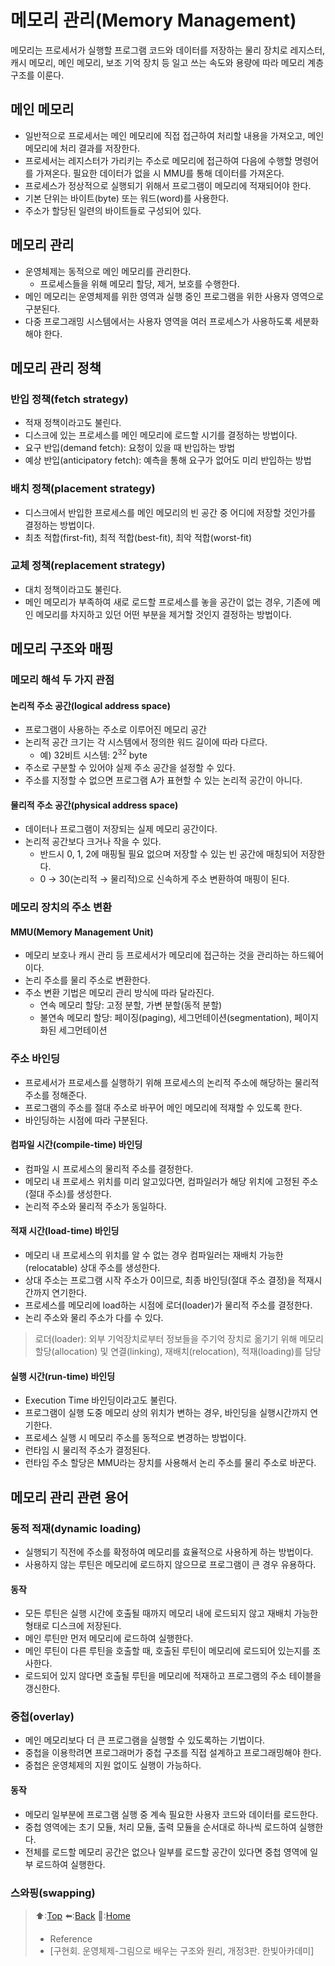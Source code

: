 # 메모리 관리(Memory Management)
메모리는 프로세서가 실행할 프로그램 코드와 데이터를 저장하는 물리 장치로 레지스터, 캐시 메모리, 메인 메모리, 보조 기억 장치 등 일고 쓰는 속도와 용량에 따라 메모리 계층 구조를 이룬다.

## 메인 메모리 
- 일반적으로 프로세서는 메인 메모리에 직접 접근하여 처리할 내용을 가져오고, 메인 메모리에 처리 결과를 저장한다.
- 프로세서는 레지스터가 가리키는 주소로 메모리에 접근하여 다음에 수행할 명령어를 가져온다. 필요한 데이터가 없을 시 MMU를 통해 데이터를 가져온다.
- 프로세스가 정상적으로 실행되기 위해서 프로그램이 메모리에 적재되어야 한다.
- 기본 단위는 바이트(byte) 또는 워드(word)를 사용한다.
- 주소가 할당된 일련의 바이트들로 구성되어 있다.

## 메모리 관리 
- 운영체제는 동적으로 메인 메모리를 관리한다.
  - 프로세스들을 위해 메모리 할당, 제거, 보호를 수행한다.
- 메인 메모리는 운영체제를 위한 영역과 실행 중인 프로그램을 위한 사용자 영역으로 구분된다.
- 다중 프로그래밍 시스템에서는 사용자 영역을 여러 프로세스가 사용하도록 세분화 해야 한다.

## 메모리 관리 정책
### 반입 정책(fetch strategy)
- 적재 정책이라고도 불린다.
- 디스크에 있는 프로세스를 메인 메모리에 로드할 시기를 결정하는 방법이다.
- 요구 반입(demand fetch): 요청이 있을 때 반입하는 방법
- 예상 반입(anticipatory fetch): 예측을 통해 요구가 없어도 미리 반입하는 방법
### 배치 정책(placement strategy)
- 디스크에서 반입한 프로세스를 메인 메모리의 빈 공간 중 어디에 저장할 것인가를 결정하는 방법이다.
- 최초 적합(first-fit), 최적 적합(best-fit), 최악 적합(worst-fit)
### 교체 정책(replacement strategy)
- 대치 정책이라고도 불린다.
- 메인 메모리가 부족하여 새로 로드할 프로세스를 놓을 공간이 없는 경우, 기존에 메인 메모리를 차지하고 있던 어떤 부분을 제거할 것인지 결정하는 방법이다.

## 메모리 구조와 매핑
### 메모리 해석 두 가지 관점
#### 논리적 주소 공간(logical address space)
- 프로그램이 사용하는 주소로 이루어진 메모리 공간
- 논리적 공간 크기는 각 시스템에서 정의한 워드 길이에 따라 다르다.
  - 예) 32비트 시스템: $2^{32}$ byte
- 주소로 구분할 수 있어야 실제 주소 공간을 설정할 수 있다.
- 주소를 지정할 수 없으면 프로그램 A가 표현할 수 있는 논리적 공간이 아니다.
#### 물리적 주소 공간(physical address space)
- 데이터나 프로그램이 저장되는 실제 메모리 공간이다.
- 논리적 공간보다 크거나 작을 수 있다.
  - 반드시 0, 1, 2에 매핑될 필요 없으며 저장할 수 있는 빈 공간에 매칭되어 저장한다.
  - 0 → 30(논리적 → 물리적)으로 신속하게 주소 변환하여 매핑이 된다. 
### 메모리 장치의 주소 변환
#### MMU(Memory Management Unit)
- 메모리 보호나 캐시 관리 등 프로세서가 메모리에 접근하는 것을 관리하는 하드웨어이다. 
- 논리 주소를 물리 주소로 변환한다.
- 주소 변환 기법은 메모리 관리 방식에 따라 달라진다.
  - 연속 메모리 할당: 고정 분할, 가변 분할(동적 분할)
  - 불연속 메모리 할당: 페이징(paging), 세그먼테이션(segmentation), 페이지화된 세그먼테이션

### 주소 바인딩
- 프로세서가 프로세스를 실행하기 위해 프로세스의 논리적 주소에 해당하는 물리적 주소를 정해준다.
- 프로그램의 주소를 절대 주소로 바꾸어 메인 메모리에 적재할 수 있도록 한다.
- 바인딩하는 시점에 따라 구분된다.

#### 컴파일 시간(compile-time) 바인딩
- 컴파일 시 프로세스의 물리적 주소를 결정한다.
- 메모리 내 프로세스 위치를 미리 알고있다면, 컴파일러가 해당 위치에 고정된 주소(절대 주소)를 생성한다.
- 논리적 주소와 물리적 주소가 동일하다.

#### 적재 시간(load-time) 바인딩
- 메모리 내 프로세스의 위치를 알 수 없는 경우 컴파일러는 재배치 가능한(relocatable) 상대 주소를 생성한다.
- 상대 주소는 프로그램 시작 주소가 0이므로, 최종 바인딩(절대 주소 결정)을 적재시간까지 연기한다.
- 프로세스를 메모리에 load하는 시점에 로더(loader)가 물리적 주소를 결정한다.
- 논리 주소와 물리 주소가 다를 수 있다.
> 로더(loader): 외부 기억장치로부터 정보들을 주기억 장치로 옮기기 위해 메모리 할당(allocation) 및 연결(linking), 재배치(relocation), 적재(loading)를 담당

#### 실행 시간(run-time) 바인딩
- Execution Time 바인딩이라고도 불린다.
- 프로그램이 실행 도중 메모리 상의 위치가 변하는 경우, 바인딩을 실행시간까지 연기한다.
- 프로세스 실행 시 메모리 주소를 동적으로 변경하는 방법이다.
- 런타임 시 물리적 주소가 결정된다.
- 런타임 주소 할당은 MMU라는 장치를 사용해서 논리 주소를 물리 주소로 바꾼다.

## 메모리 관리 관련 용어
### 동적 적재(dynamic loading)
- 실행되기 직전에 주소를 확정하여 메모리를 효율적으로 사용하게 하는 방법이다.
- 사용하지 않는 루틴은 메모리에 로드하지 않으므로 프로그램이 큰 경우 유용하다.

#### 동작
- 모든 루틴은 실행 시간에 호출될 때까지 메모리 내에 로드되지 않고 재배치 가능한 형태로 디스크에 저장된다.
- 메인 루틴만 먼저 메모리에 로드하여 실행한다.
- 메인 루틴이 다른 루틴을 호출할 때, 호출된 루틴이 메모리에 로드되어 있는지를 조사한다.
- 로드되어 있지 않다면 호출될 루틴을 메모리에 적재하고 프로그램의 주소 테이블을 갱신한다.

### 중첩(overlay)
- 메인 메모리보다 더 큰 프로그램을 실행할 수 있도록하는 기법이다.
- 중첩을 이용학려면 프로그래머가 중첩 구조를 직접 설계하고 프로그래밍해야 한다.
- 중첩은 운영체제의 지원 없이도 실행이 가능하다.

#### 동작
- 메모리 일부분에 프로그램 실행 중 계속 필요한 사용자 코드와 데이터를 로드한다.
- 중첩 영역에는 초기 모듈, 처리 모듈, 출력 모듈을 순서대로 하나씩 로드하여 실행한다.
- 전체를 로드할 메모리 공간은 없으나 일부를 로드할 공간이 있다면 중첩 영역에 일부 로드하여 실행한다. 

### 스와핑(swapping)



> ⬆️:[Top](#메모리-관리Memory-Management)
> ⬅️:[Back](https://github.com/Minho979/CS_Study/blob/main/README.md#%EF%B8%8F-Operating-System)
> 💁:[Home](https://github.com/Minho979/CS_Study/blob/main/README.md)
> - Reference
> - [구현회. 운영체제-그림으로 배우는 구조와 원리, 개정3판. 한빛아카데미]
